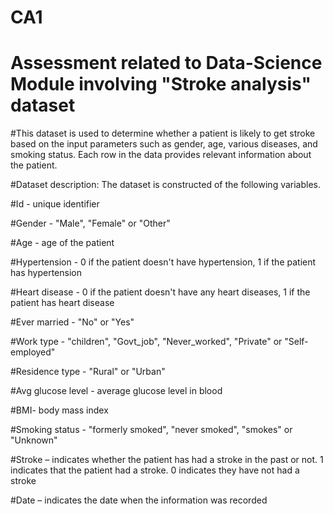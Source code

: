 # CA1
# Assessment related to Data-Science Module involving "Stroke analysis" dataset

#This dataset is used to determine whether a patient is likely to get stroke based on the input parameters such as gender, age, various diseases, and smoking status. Each row
in the data provides relevant information about the patient.

#Dataset description: The dataset is constructed of the following variables.

#Id - unique identifier

#Gender - "Male", "Female" or "Other"

#Age - age of the patient

#Hypertension - 0 if the patient doesn't have hypertension, 1 if the patient has hypertension

#Heart disease - 0 if the patient doesn't have any heart diseases, 1 if the patient has heart disease

#Ever married - "No" or "Yes"

#Work type - "children", "Govt_job", "Never_worked", "Private" or "Self-employed"

#Residence type - "Rural" or "Urban"

#Avg glucose level - average glucose level in blood

#BMI- body mass index

#Smoking status - "formerly smoked", "never smoked", "smokes" or "Unknown"

#Stroke – indicates whether the patient has had a stroke in the past or not. 1 indicates that the patient had a stroke. 0 indicates they have not had a stroke

#Date – indicates the date when the information was recorded
